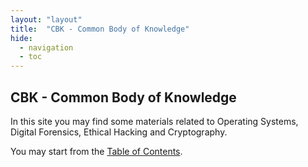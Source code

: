 ```yaml
---
layout: "layout"
title:  "CBK - Common Body of Knowledge"
hide:
  - navigation
  - toc
---
```


## CBK - Common Body of Knowledge

In this site you may find some materials related to Operating Systems, Digital Forensics, Ethical Hacking and Cryptography.

You may start from the [Table of Contents](cbk/index.md).
